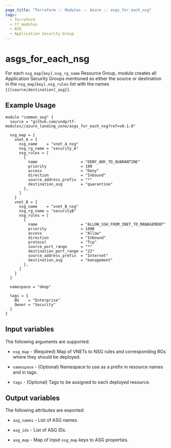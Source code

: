 ```yaml
---
page_title: "Terraform :: Modules :: Azure :: asgs_for_each_nsg"
tags:
  - Terraform
  - tf_modules
  - ASG
  - Application Security Group
---
```

# asgs_for_each_nsg

For each `nsg_map[key].nsg_rg_name` Resource Group, module creates all Application Security Groups mentioned as either the source or destination in the `nsg_map[key].nsg_rules` list with the names `{{[source|destination]_asg}}`.

## Example Usage

```hcl
module "common_asg" {
  source = "github.com/undp/tf-modules//azure_landing_zone/asgs_for_each_nsg?ref=v0.1.0"

  nsg_map = {
    vnet_A = {
      nsg_name    = "vnet_A_nsg"
      nsg_rg_name = "security_A"
      nsg_rules = [
        {
          name                   = "DENY_ANY_TO_QUARANTINE"
          priority               = 100
          access                 = "Deny"
          direction              = "Inbound"
          source_address_prefix  = "*"
          destination_asg        = "quarantine"
        },
      ]
    }
    vnet_B = {
      nsg_name    = "vnet_B_nsg"
      nsg_rg_name = "securityB"
      nsg_rules = [
        {
          name                   = "ALLOW_SSH_FROM_INET_TO_MANAGEMENT"
          priority               = 1000
          access                 = "Allow"
          direction              = "Inbound"
          protocol               = "Tcp"
          source_port_range      = "*"
          destination_port_range = "22"
          source_address_prefix  = "Internet"
          destination_asg        = "management"
        },
      ]
    }
  }

  namespace = "deep"

  tags = {
    BU    = "Enterprise"
    Owner = "Security"
  }
}
```

## Input variables

The following arguments are supported:

* `nsg_map` - (Required) Map of VNETs to NSG rules and corresponding RGs where they should be deployed.

* `namespace` - (Optional) Namespace to use as a prefix in resource names and in tags.

* `tags` - (Optional) Tags to be assigned to each deployed resource.

## Output variables

The following attributes are exported:

* `asg_names` - List of ASG names.

* `asg_ids` - List of ASG IDs.

* `asg_map` - Map of input `nsg_map` keys to ASG properties.
